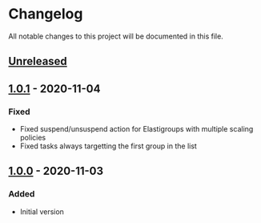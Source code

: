 # Changelog

All notable changes to this project will be documented in this file.

## [Unreleased]

## [1.0.1] - 2020-11-04

### Fixed

- Fixed suspend/unsuspend action for Elastigroups with multiple scaling policies
- Fixed tasks always targetting the first group in the list

## [1.0.0] - 2020-11-03

### Added

- Initial version

[unreleased]: https://github.com/SupersonicAds/spotcli/compare/v1.0.1...HEAD
[1.0.1]: https://github.com/SupersonicAds/spotcli/compare/v1.0.1...v1.0.0
[1.0.0]: https://github.com/SupersonicAds/spotcli/releases/tag/v1.0.0
